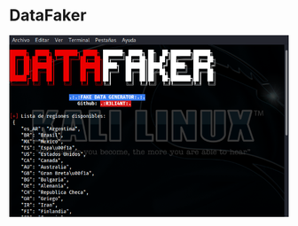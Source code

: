 # DataFaker

<p align="center">
   <img src="https://raw.githubusercontent.com/R3LI4NT/DataFaker/main/img/regions.png">
</p>
